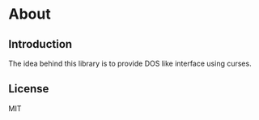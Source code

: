 # About
 
## Introduction

The idea behind this library is to provide DOS like interface using curses.

## License

MIT
